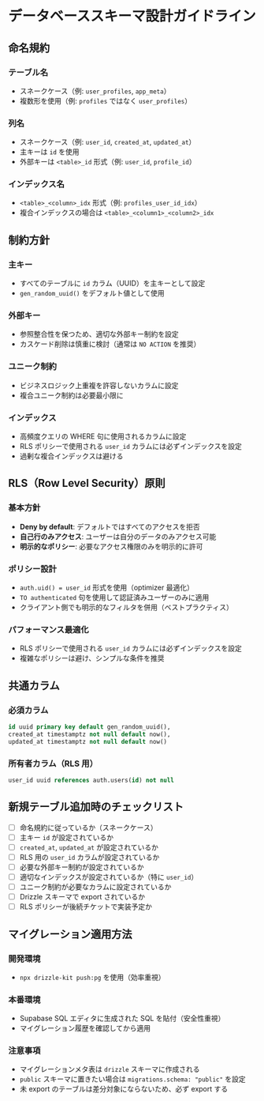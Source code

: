 # データベーススキーマ設計ガイドライン

## 命名規約

### テーブル名

- スネークケース（例: `user_profiles`, `app_meta`）
- 複数形を使用（例: `profiles` ではなく `user_profiles`）

### 列名

- スネークケース（例: `user_id`, `created_at`, `updated_at`）
- 主キーは `id` を使用
- 外部キーは `<table>_id` 形式（例: `user_id`, `profile_id`）

### インデックス名

- `<table>_<column>_idx` 形式（例: `profiles_user_id_idx`）
- 複合インデックスの場合は `<table>_<column1>_<column2>_idx`

## 制約方針

### 主キー

- すべてのテーブルに `id` カラム（UUID）を主キーとして設定
- `gen_random_uuid()` をデフォルト値として使用

### 外部キー

- 参照整合性を保つため、適切な外部キー制約を設定
- カスケード削除は慎重に検討（通常は `NO ACTION` を推奨）

### ユニーク制約

- ビジネスロジック上重複を許容しないカラムに設定
- 複合ユニーク制約は必要最小限に

### インデックス

- 高頻度クエリの WHERE 句に使用されるカラムに設定
- RLS ポリシーで使用される `user_id` カラムには必ずインデックスを設定
- 過剰な複合インデックスは避ける

## RLS（Row Level Security）原則

### 基本方針

- **Deny by default**: デフォルトではすべてのアクセスを拒否
- **自己行のみアクセス**: ユーザーは自分のデータのみアクセス可能
- **明示的なポリシー**: 必要なアクセス権限のみを明示的に許可

### ポリシー設計

- `auth.uid() = user_id` 形式を使用（optimizer 最適化）
- `TO authenticated` 句を使用して認証済みユーザーのみに適用
- クライアント側でも明示的なフィルタを併用（ベストプラクティス）

### パフォーマンス最適化

- RLS ポリシーで使用される `user_id` カラムには必ずインデックスを設定
- 複雑なポリシーは避け、シンプルな条件を推奨

## 共通カラム

### 必須カラム

```sql
id uuid primary key default gen_random_uuid(),
created_at timestamptz not null default now(),
updated_at timestamptz not null default now()
```

### 所有者カラム（RLS 用）

```sql
user_id uuid references auth.users(id) not null
```

## 新規テーブル追加時のチェックリスト

- [ ] 命名規約に従っているか（スネークケース）
- [ ] 主キー `id` が設定されているか
- [ ] `created_at`, `updated_at` が設定されているか
- [ ] RLS 用の `user_id` カラムが設定されているか
- [ ] 必要な外部キー制約が設定されているか
- [ ] 適切なインデックスが設定されているか（特に `user_id`）
- [ ] ユニーク制約が必要なカラムに設定されているか
- [ ] Drizzle スキーマで export されているか
- [ ] RLS ポリシーが後続チケットで実装予定か

## マイグレーション適用方法

### 開発環境

- `npx drizzle-kit push:pg` を使用（効率重視）

### 本番環境

- Supabase SQL エディタに生成された SQL を貼付（安全性重視）
- マイグレーション履歴を確認してから適用

### 注意事項

- マイグレーションメタ表は `drizzle` スキーマに作成される
- `public` スキーマに置きたい場合は `migrations.schema: "public"` を設定
- 未 export のテーブルは差分対象にならないため、必ず export する
